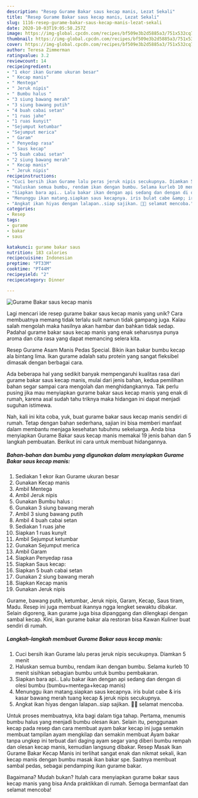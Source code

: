 ```yaml
---
description: "Resep Gurame Bakar saus kecap manis, Lezat Sekali"
title: "Resep Gurame Bakar saus kecap manis, Lezat Sekali"
slug: 1116-resep-gurame-bakar-saus-kecap-manis-lezat-sekali
date: 2020-10-03T19:05:58.257Z
image: https://img-global.cpcdn.com/recipes/bf509e3b2d5885a3/751x532cq70/gurame-bakar-saus-kecap-manis-foto-resep-utama.jpg
thumbnail: https://img-global.cpcdn.com/recipes/bf509e3b2d5885a3/751x532cq70/gurame-bakar-saus-kecap-manis-foto-resep-utama.jpg
cover: https://img-global.cpcdn.com/recipes/bf509e3b2d5885a3/751x532cq70/gurame-bakar-saus-kecap-manis-foto-resep-utama.jpg
author: Teresa Zimmerman
ratingvalue: 3.2
reviewcount: 14
recipeingredient:
- "1 ekor ikan Gurame ukuran besar"
- " Kecap manis"
- " Mentega"
- " Jeruk nipis"
- " Bumbu halus "
- "3 siung bawang merah"
- "3 siung bawang putih"
- "4 buah cabai setan"
- "1 ruas jahe"
- "1 ruas kunyit"
- "Sejumput ketumbar"
- "Sejumput merica"
- " Garam"
- " Penyedap rasa"
- " Saus kecap"
- "5 buah cabai setan"
- "2 siung bawang merah"
- " Kecap manis"
- " Jeruk nipis"
recipeinstructions:
- "Cuci bersih ikan Gurame lalu peras jeruk nipis secukupnya. Diamkan 5 menit"
- "Haluskan semua bumbu, rendam ikan dengan bumbu. Selama kurleb 10 menit sisihkan sebagian bumbu untuk bumbu pembakaran."
- "Siapkan bara api.. Lalu bakar ikan dengan api sedang dan dengan di olesi bumbu (bumbu+mentega+kecap manis)"
- "Menunggu ikan matang.siapkan saus kecapnya. iris bulat cabe &amp; iris kasar bawang merah tuang kecap &amp; jeruk nipis secukupnya."
- "Angkat ikan hiyas dengan lalapan..siap sajikan. 🙏🏻 selamat mencoba."
categories:
- Resep
tags:
- gurame
- bakar
- saus

katakunci: gurame bakar saus 
nutrition: 183 calories
recipecuisine: Indonesian
preptime: "PT33M"
cooktime: "PT44M"
recipeyield: "2"
recipecategory: Dinner

---
```



![Gurame Bakar saus kecap manis](https://img-global.cpcdn.com/recipes/bf509e3b2d5885a3/751x532cq70/gurame-bakar-saus-kecap-manis-foto-resep-utama.jpg)

Lagi mencari ide resep gurame bakar saus kecap manis yang unik? Cara membuatnya memang tidak terlalu sulit namun tidak gampang juga. Kalau salah mengolah maka hasilnya akan hambar dan bahkan tidak sedap. Padahal gurame bakar saus kecap manis yang enak seharusnya punya aroma dan cita rasa yang dapat memancing selera kita.

Resep Gurame Asam Manis Pedas Special. Bikin ikan bakar bumbu kecap ala bintang lima. Ikan gurame adalah satu protein yang sangat fleksibel dimasak dengan berbagai cara.

Ada beberapa hal yang sedikit banyak mempengaruhi kualitas rasa dari gurame bakar saus kecap manis, mulai dari jenis bahan, kedua pemilihan bahan segar sampai cara mengolah dan menghidangkannya. Tak perlu pusing jika mau menyiapkan gurame bakar saus kecap manis yang enak di rumah, karena asal sudah tahu triknya maka hidangan ini dapat menjadi suguhan istimewa.


Nah, kali ini kita coba, yuk, buat gurame bakar saus kecap manis sendiri di rumah. Tetap dengan bahan sederhana, sajian ini bisa memberi manfaat dalam membantu menjaga kesehatan tubuhmu sekeluarga. Anda bisa menyiapkan Gurame Bakar saus kecap manis memakai 19 jenis bahan dan 5 langkah pembuatan. Berikut ini cara untuk membuat hidangannya.

<!--inarticleads1-->

##### Bahan-bahan dan bumbu yang digunakan dalam menyiapkan Gurame Bakar saus kecap manis:

1. Sediakan 1 ekor ikan Gurame ukuran besar
1. Gunakan  Kecap manis
1. Ambil  Mentega
1. Ambil  Jeruk nipis
1. Gunakan  Bumbu halus :
1. Gunakan 3 siung bawang merah
1. Ambil 3 siung bawang putih
1. Ambil 4 buah cabai setan
1. Sediakan 1 ruas jahe
1. Siapkan 1 ruas kunyit
1. Ambil Sejumput ketumbar
1. Gunakan Sejumput merica
1. Ambil  Garam
1. Siapkan  Penyedap rasa
1. Siapkan  Saus kecap:
1. Siapkan 5 buah cabai setan
1. Gunakan 2 siung bawang merah
1. Siapkan  Kecap manis
1. Gunakan  Jeruk nipis


Gurame, bawang putih, ketumbar, Jeruk nipis, Garam, Kecap, Saus tiram, Madu. Resep ini juga membuat ikannya ngga lengket sewaktu dibakar. Selain digoreng, ikan gurame juga bisa dipanggang dan dilengkapi dengan sambal kecap. Kini, ikan gurame bakar ala restoran bisa Kawan Kuliner buat sendiri di rumah. 

<!--inarticleads2-->

##### Langkah-langkah membuat Gurame Bakar saus kecap manis:

1. Cuci bersih ikan Gurame lalu peras jeruk nipis secukupnya. Diamkan 5 menit
1. Haluskan semua bumbu, rendam ikan dengan bumbu. Selama kurleb 10 menit sisihkan sebagian bumbu untuk bumbu pembakaran.
1. Siapkan bara api.. Lalu bakar ikan dengan api sedang dan dengan di olesi bumbu (bumbu+mentega+kecap manis)
1. Menunggu ikan matang.siapkan saus kecapnya. iris bulat cabe &amp; iris kasar bawang merah tuang kecap &amp; jeruk nipis secukupnya.
1. Angkat ikan hiyas dengan lalapan..siap sajikan. 🙏🏻 selamat mencoba.


Untuk proses membuatnya, kita bagi dalam tiga tahap. Pertama, menumis bumbu halus yang menjadi bumbu olesan ikan. Selain itu, penggunaan kecap pada resep dan cara membuat ayam bakar kecap ini juga semakin membuat tampilan ayam mengkilap dan semakin membuat Ayam bakar tanpa ungkep ini terbuat dari daging ayam segar yang diberi bumbu rempah dan olesan kecap manis, kemudian langsung dibakar. Resep Masak Ikan Gurame Bakar Kecap Manis ini terlihat sangat enak dan nikmat sekali, ikan kecap manis dengan bumbu masak ikan bakar spe. Saatnya membuat sambal pedas, sebagai pendamping ikan gurame bakar. 

Bagaimana? Mudah bukan? Itulah cara menyiapkan gurame bakar saus kecap manis yang bisa Anda praktikkan di rumah. Semoga bermanfaat dan selamat mencoba!
